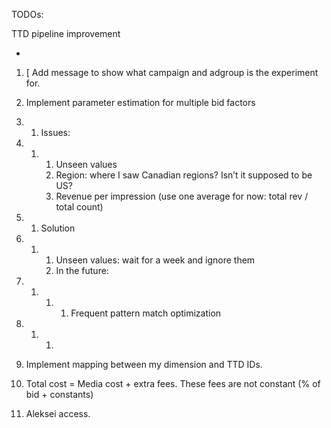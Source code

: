 TODOs:

 

TTD pipeline improvement



 

- 

 

  

1. [ Add     message to show what campaign and adgroup is the experiment for.
2. Implement     parameter estimation for multiple bid factors

1. 1. Issues:

1. 1. 1. Unseen       values
      2. Region:       where I saw Canadian regions? Isn’t it supposed to be US?
      3. Revenue       per impression (use one average for now: total rev / total count)

1. 1.  Solution

1. 1. 1. Unseen       values: wait for a week and ignore them
      2. In       the future:

1. 1. 1. 1. Frequent        pattern match optimization

1. 1. 1.  

1. Implement     mapping between my dimension and TTD IDs. 
2. Total     cost = Media cost + extra fees. These fees are not constant (% of bid +     constants)
3. Aleksei     access. 

 